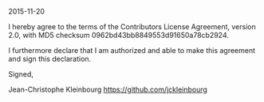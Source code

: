 2015-11-20

I hereby agree to the terms of the Contributors License
Agreement, version 2.0, with MD5 checksum
0962bd43bb8849553d91650a78cb2924.

I furthermore declare that I am authorized and able to make this
agreement and sign this declaration.

Signed,

Jean-Christophe Kleinbourg
https://github.com/jckleinbourg
